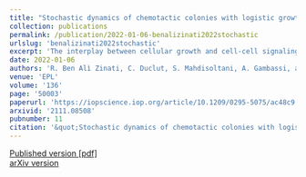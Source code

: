 ```yaml
---
title: "Stochastic dynamics of chemotactic colonies with logistic growth"
collection: publications
permalink: /publication/2022-01-06-benalizinati2022stochastic
urlslug: 'benalizinati2022stochastic'
excerpt: 'The interplay between cellular growth and cell-cell signaling is essential for the aggregation and proliferation of bacterial colonies, as well as for the self-organization of cell tissues. To investigate this interplay, we focus here on the collective properties of dividing chemotactic cell colonies by studying their long-time and large-scale dynamics through a renormalization group (RG) approach. The RG analysis reveals that a relevant but unconventional chemotactic interaction -- corresponding to a polarity-induced mechanism -- is generated by fluctuations at macroscopic scales, even when an underlying mechanism is absent at the microscopic level. This emerges from the interplay of the well-known Keller--Segel (KS) chemotactic nonlinearity and cell birth and death processes. At one-loop order, we find no stable fixed point of the RG flow equations. We discuss a connection between the dynamics investigated here and the celebrated Kardar--Parisi--Zhang (KPZ) equation with long-range correlated noise, which points at the existence of a strong-coupling, nonperturbative fixed point.'
date: 2022-01-06
authors: 'R. Ben Alì Zinati, C. Duclut, S. Mahdisoltani, A. Gambassi, and R. Golestanian'
venue: 'EPL'
volume: '136'
page: '50003'
paperurl: 'https://iopscience.iop.org/article/10.1209/0295-5075/ac48c9'
arxivid: '2111.08508'
pubnumber: 11
citation: '&quot;Stochastic dynamics of chemotactic colonies with logistic growth&quot;, R. Ben Alì Zinati, C. Duclut, S. Mahdisoltani, A. Gambassi, and R. Golestanian, <i>EPL</i> <b>136</b>, 50003 (2022).'
---
```

[Published version <i class="fa fa-external-link-alt fa-xs" aria-hidden="true"></i>](https://iopscience.iop.org/article/10.1209/0295-5075/ac48c9)
[[pdf] <i class="fa fa-download fa-xs" aria-hidden="true"></i>](http://charlieduclut.github.io/files/benalizinati2022stochastic.pdf)
<br/>
[arXiv version <i class="fa fa-external-link-alt fa-xs" aria-hidden="true"></i>](https://arxiv.org/abs/2111.08508)
